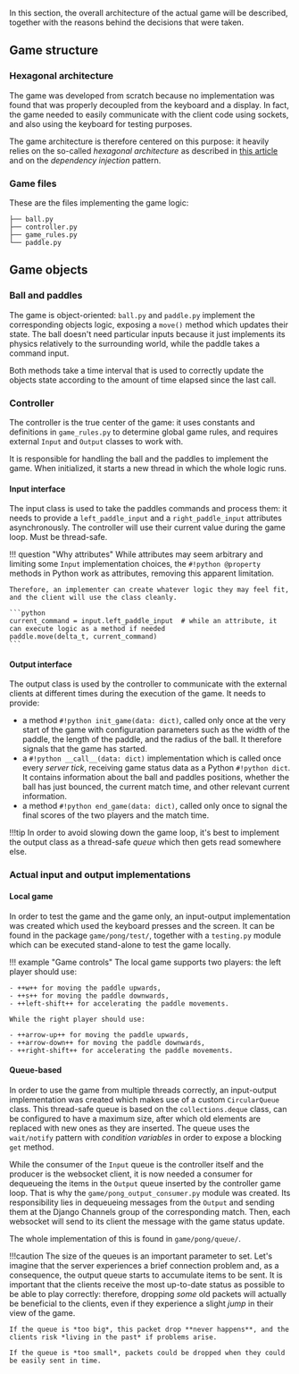In this section, the overall architecture of the actual game will be described, together with the reasons behind the
decisions that were taken.

## Game structure

### Hexagonal architecture
The game was developed from scratch because no implementation was found that was properly decoupled from the keyboard
and a display. In fact, the game needed to easily communicate with the client code using sockets, and also using the
keyboard for testing purposes.

The game architecture is therefore centered on this purpose: it heavily relies on the so-called *hexagonal architecture*
as described in [this article](https://www.viewfromthecodeface.com/portfolio/clean-code-hexagonal-architecture/) and on
the *dependency injection* pattern.

### Game files

These are the files implementing the game logic:

```
├── ball.py
├── controller.py
├── game_rules.py
└── paddle.py
```

## Game objects

### Ball and paddles

The game is object-oriented: `ball.py` and `paddle.py` implement the corresponding objects logic, exposing a `move()`
method which updates their state. The ball doesn't need particular inputs because it just implements its physics
relatively to the surrounding world, while the paddle takes a command input.

Both methods take a time interval that is used to correctly update the objects state according to the amount of time
elapsed since the last call. 

### Controller

The controller is the true center of the game: it uses constants and definitions in `game_rules.py` to determine global
game rules, and requires external `Input` and `Output` classes to work with. 

It is responsible for handling the ball and the paddles to implement the game. When initialized, it starts a new thread
in which the whole logic runs.

#### Input interface

The input class is used to take the paddles commands and process them: it needs to provide a `left_paddle_input` and a
`right_paddle_input` attributes asynchronously. The controller will use their current value during the game loop.
Must be thread-safe.

!!! question "Why attributes"
    While attributes may seem arbitrary and limiting some `Input` implementation choices, the `#!python @property` methods
    in Python work as attributes, removing this apparent limitation.

    Therefore, an implementer can create whatever logic they may feel fit, and the client will use the class cleanly.

    ```python
    current_command = input.left_paddle_input  # while an attribute, it can execute logic as a method if needed
    paddle.move(delta_t, current_command)
    ```

#### Output interface

The output class is used by the controller to communicate with the external clients at different times
during the execution of the game.
It needs to provide:

- a method `#!python init_game(data: dict)`, called only once at the very start of the game with configuration parameters 
  such as the width of the paddle, the length of the paddle, and the radius of the ball. It therefore signals that the game
  has started.
- a `#!python __call__(data: dict)` implementation which is called once every *server tick*, receiving game status data
  as a Python `#!python dict`. It contains information about the ball and paddles positions, whether the ball has just bounced,
  the current match time, and other relevant current information.
- a method `#!python end_game(data: dict)`, called only once to signal the final scores of the two players and
  the match time.
  
!!!tip 
    In order to avoid slowing down the game loop, it's best to implement the output class as a thread-safe *queue*
    which then gets read somewhere else.

### Actual input and output implementations

#### Local game

In order to test the game and the game only, an input-output implementation was created which used the keyboard presses
and the screen. It can be found in the package `game/pong/test/`, together with a `testing.py` module which can be
executed stand-alone to test the game locally. 

!!! example "Game controls"
    The local game supports two players: the left player should use:

    - ++w++ for moving the paddle upwards,
    - ++s++ for moving the paddle downwards,
    - ++left-shift++ for accelerating the paddle movements.
    
    While the right player should use:

    - ++arrow-up++ for moving the paddle upwards,
    - ++arrow-down++ for moving the paddle downwards,
    - ++right-shift++ for accelerating the paddle movements.

#### Queue-based 

In order to use the game from multiple threads correctly, an input-output implementation was created which makes use of
a custom `CircularQueue` class. This thread-safe queue is based on the `collections.deque` class,
can be configured to have a maximum size, after which old elements are replaced with new ones as they are inserted.
The queue uses the `wait/notify` pattern with *condition variables* in order to expose a blocking `get` method.

While the consumer of the `Input` queue is the controller itself and the producer is the websocket client,
it is now needed a consumer for dequeueing the items in the `Output` queue inserted by the controller game loop.
That is why the `game/pong_output_consumer.py` module was created. Its responsibility lies in dequeueing messages from
the `Output` and sending them at the Django Channels group of the corresponding match. Then, each websocket will send
to its client the message with the game status update.

The whole implementation of this is found in `game/pong/queue/`.

!!!caution
    The size of the queues is an important parameter to set. Let's imagine that the server experiences a brief connection
    problem and, as a consequence, the output queue starts to accumulate items to be sent. It is important that the clients
    receive the most up-to-date status as possible to be able to play correctly: therefore, dropping *some* old packets
    will actually be beneficial to the clients, even if they experience a slight *jump* in their view of the game.

    If the queue is *too big*, this packet drop **never happens**, and the clients risk *living in the past* if problems arise.

    If the queue is *too small*, packets could be dropped when they could be easily sent in time.
